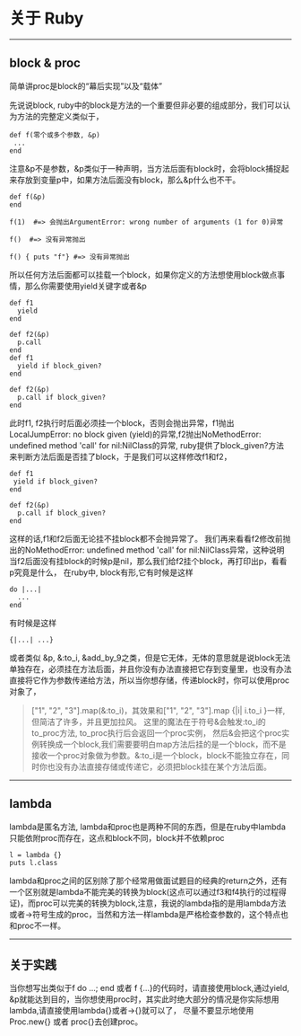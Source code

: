 # 关于 Ruby

---

## block & proc
简单讲proc是block的“幕后实现”以及“载体”

先说说block, ruby中的block是方法的一个重要但非必要的组成部分，我们可以认为方法的完整定义类似于，


   
    def f(零个或多个参数, &p)
     ...
    end


注意&p不是参数，&p类似于一种声明，当方法后面有block时，会将block捕捉起来存放到变量p中，如果方法后面没有block，那么&p什么也不干。

	def f(&p)
	end

	f(1)  #=> 会抛出ArgumentError: wrong number of arguments (1 for 0)异常

	f()  #=> 没有异常抛出

	f() { puts "f"} #=> 没有异常抛出
	
所以任何方法后面都可以挂载一个block，如果你定义的方法想使用block做点事情，那么你需要使用yield关键字或者&p

	def f1
	  yield
	end

	def f2(&p)
	  p.call
	end
	def f1
	  yield if block_given?
	end

	def f2(&p)
      p.call if block_given?
	end
	
此时f1, f2执行时后面必须挂一个block，否则会抛出异常，f1抛出LocalJumpError: no block given (yield)的异常,f2抛出NoMethodError: undefined method 'call' for nil:NilClass的异常, ruby提供了block_given?方法来判断方法后面是否挂了block，于是我们可以这样修改f1和f2，

	def f1
	 yield if block_given?
	end

	def f2(&p)
	  p.call if block_given?
	end
这样的话,f1和f2后面无论挂不挂block都不会抛异常了。 我们再来看看f2修改前抛出的NoMethodError: undefined method 'call' for nil:NilClass异常，这种说明当f2后面没有挂block的时候p是nil，那么我们给f2挂个block，再打印出p，看看p究竟是什么，
在ruby中, block有形,它有时候是这样

	do |...|
	  ...
	end
有时候是这样

	{|...| ...}
或者类似 &p, &:to_i, &add_by_9之类，但是它无体，无体的意思就是说block无法单独存在，必须挂在方法后面，并且你没有办法直接把它存到变量里，也没有办法直接将它作为参数传递给方法，所以当你想存储，传递block时，你可以使用proc对象了，


> ["1", "2", "3"].map(&:to_i)，其效果和["1", "2", "3"].map {|i| i.to_i }一样, 但简洁了许多，并且更加拉风。 这里的魔法在于符号&会触发:to_i的to_proc方法, to_proc执行后会返回一个proc实例， 然后&会把这个proc实例转换成一个block,我们需要要明白map方法后挂的是一个block，而不是接收一个proc对象做为参数。&:to_i是一个block，block不能独立存在，同时你也没有办法直接存储或传递它，必须把block挂在某个方法后面。


---

## lambda

lambda是匿名方法, lambda和proc也是两种不同的东西，但是在ruby中lambda只能依附proc而存在，这点和block不同，block并不依赖proc

	l = lambda {}
	puts l.class 

lambda和proc之间的区别除了那个经常用做面试题目的经典的return之外，还有一个区别就是lambda不能完美的转换为block(这点可以通过f3和f4执行的过程得证)，而proc可以完美的转换为block,注意，我说的lambda指的是用lambda方法或者->符号生成的proc，当然和方法一样lambda是严格检查参数的，这个特点也和proc不一样。


---

## 关于实践
当你想写出类似于f do ...; end 或者 f {...}的代码时，请直接使用block,通过yield, &p就能达到目的，当你想使用proc时，其实此时绝大部分的情况是你实际想用lambda,请直接使用lambda{}或者->{}就可以了， 尽量不要显示地使用Proc.new{} 或者 proc{}去创建proc。












